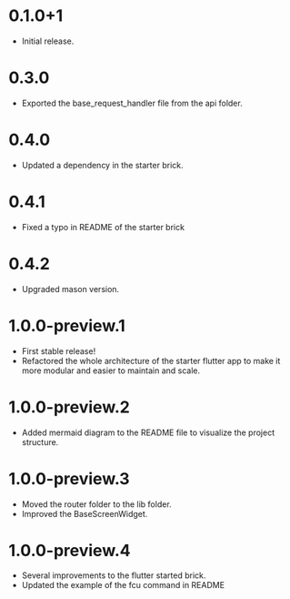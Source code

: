 # 0.1.0+1

- Initial release.

# 0.3.0

- Exported the base_request_handler file from the api folder.

# 0.4.0

- Updated a dependency in the starter brick.

# 0.4.1

- Fixed a typo in README of the starter brick

# 0.4.2

- Upgraded mason version.

# 1.0.0-preview.1

- First stable release!
- Refactored the whole architecture of the starter flutter app to make it more modular and easier to maintain and scale.

# 1.0.0-preview.2

- Added mermaid diagram to the README file to visualize the project structure.

# 1.0.0-preview.3

- Moved the router folder to the lib folder.
- Improved the BaseScreenWidget.

# 1.0.0-preview.4

- Several improvements to the flutter started brick.
- Updated the example of the fcu command in README
